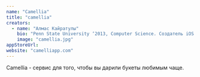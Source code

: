 ```yaml
---
name: "Camellia"
title: "camellia"
creators:
  - name: "Алмас Кайратулы"
    bio: "Penn State University ‘2013, Computer Science. Создатель iOS приложений KinoApp (расписание кинотеатров), ZonaKZ (reader для новостного сайта)."
    image: "camellia.jpg"
appStoreUrl:
website: "camelliapp.com"
---
```


Camellia - сервис для того, чтобы вы дарили букеты любимым чаще.
